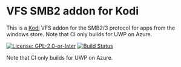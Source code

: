 # VFS SMB2 addon for Kodi

This is a [Kodi](https://kodi.tv) VFS addon for the SMB2/3 protocol for apps from the windows store. Note that CI only builds for UWP on Azure.

[![License: GPL-2.0-or-later](https://img.shields.io/badge/License-GPL%20v2+-blue.svg)](LICENSE.md)
[![Build Status](https://dev.azure.com/teamkodi/binary-addons/_apis/build/status/xbmc.vfs.smb2?branchName=Omega)](https://dev.azure.com/teamkodi/binary-addons/_build/latest?definitionId=52&branchName=Nexus)

Note that CI only builds for UWP on Azure.

